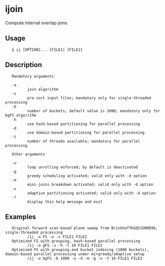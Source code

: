 # ijoin
Compute interval overlap joins

## Usage
       $ ij [OPTION]... [FILE1] [FILE2]

## Description
       Mandatory arguments

       -a
              join algorithm
       -s
              pre-sort input files; mandatory only for single-threaded processing
       -b
              number of buckets; default value is 1000; mandatory only for bgFS algorithm
       -h
              use hash-based partitioning for parallel processing
       -d
              use domain-based partitioning for parallel processing
       -t
              number of threads available; mandatory for parallel processing

       Other arguments

       -u
              loop unrolling enforced; by default is deactivated
       -g
              greedy scheduling activated; valid only with -d option
       -m
              mini-joins breakdown activated; valid only with -d option
       -v
              adaptive partitioning activated; valid only with -d option
       -?
              display this help message and exit

## Examples
       Original forward scan-based plane sweep from BrinkhoffKS@SIGMOD96, single-threaded processing
              /ij -a FS -u -s FILE1 FILE2
       Optimized FS with grouping, hash-based parallel processing
              /ij -a gFS -u -h -t 16 FILE1 FILE2
       Optimized FS with grouping and bucket indexing (1000 buckets), domain-based parallel processing under mj+greedy/adaptive setup
              /ij -a bgFS -b 1000 -u -d -m -g -v -t 16 FILE1 FILE2
